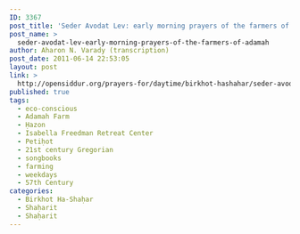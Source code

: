 ```yaml
---
ID: 3367
post_title: 'Seder Avodat Lev: early morning prayers of the farmers of the Adamah Fellowship'
post_name: >
  seder-avodat-lev-early-morning-prayers-of-the-farmers-of-adamah
author: Aharon N. Varady (transcription)
post_date: 2011-06-14 22:53:05
layout: post
link: >
  http://opensiddur.org/prayers-for/daytime/birkhot-hashahar/seder-avodat-lev-early-morning-prayers-of-the-farmers-of-adamah/
published: true
tags:
  - eco-conscious
  - Adamah Farm
  - Ḥazon
  - Isabella Freedman Retreat Center
  - Petiḥot
  - 21st century Gregorian
  - songbooks
  - farming
  - weekdays
  - 57th Century
categories:
  - Birkhot Ha-Shaḥar
  - Shaḥarit
  - Shaḥarit
---
```

